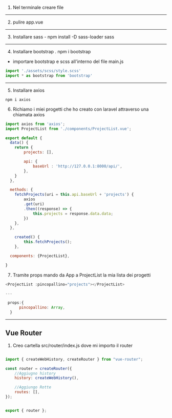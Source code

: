 1. Nel terminale creare file
---
2. pulire app.vue
---
3. Installare sass - npm install -D sass-loader sass
---
4. Installare bootstrap . npm i bootstrap
 - importare bootstrap e scss all'interno del file main.js

 ```js
 import './assets/scss/style.scss'
 import * as bootstrap from 'bootstrap'

 ```
---

5. Installare axios 

```
npm i axios
```

6. Richiamo i miei progetti che ho creato con laravel attraverso una chiamata axios 

```js
import axios from 'axios';
import ProjectList from './components/ProjectList.vue';

export default {
  data() {
    return {
        projects: [],

        api: {
            baseUrl : 'http://127.0.0.1:8000/api/',
        },
    }  
  },

  methods: {
    fetchProjects(uri = this.api.baseUrl + 'projects') {
        axios
        .get(uri)
        .then((response) => {
            this.projects = response.data.data;
        })
    },
  },

    created() {
        this.fetchProjects();
    },

  components: {ProjectList},

}

```
7. Tramite props mando da App a ProjectList la mia lista dei progetti

```js
<ProjectList :pincopallino="projects"></ProjectList>

---

 props:{
      pincopallino: Array,
  } 

```
--- 

## Vue Router

1. Creo cartella src/router/index.js dove mi importo il router


```js

import { createWebHistory, createRouter } from "vue-router";

const router = createRouter({
    //Aggiugno history
    history: createWebHistory(),

    //Aggiungo Rotte
    routes: [],
});


export { router };

```

